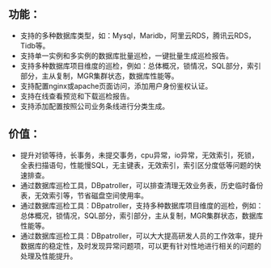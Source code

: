 


## 功能：

- 支持的多种数据库类型，如：Mysql，Maridb，阿里云RDS，腾讯云RDS，Tidb等。
- 支持单一实例和多实例的数据库批量巡检，一键批量生成巡检报告。
- 支持多种数据库项目维度的巡检，例如：总体概况，锁情况，SQL部分，索引部分，主从复制，MGR集群状态，数据库性能等。
- 支持配置nginx或apache页面访问，添加用户身份鉴权认证。
- 支持在线查看预览和下载巡检报告。
- 支持添加配置按照公司业务条线进行分类生成。

## 价值：

- 提升对锁等待，长事务，未提交事务，cpu异常，io异常，无效索引，死锁，全表扫描语句，性能慢SQL，无主键表，无效索引，索引区分度低等问题的快速排查。
- 通过数据库巡检工具，DBpatroller，可以排查清理无效业务表，历史临时备份表，无效索引等，节省磁盘空间使用率。
- 通过数据库巡检工具：DBpatroller，支持多种数据库项目维度的巡检，例如：总体概况，锁情况，SQL部分，索引部分，主从复制，MGR集群状态，数据库性能等。
- 通过数据库巡检工具：DBpatroller，可以大大提高研发人员的工作效率，提升数据库的稳定性，及时发现异常问题项，可以更有针对性地进行相关的问题的处理及性能提升。